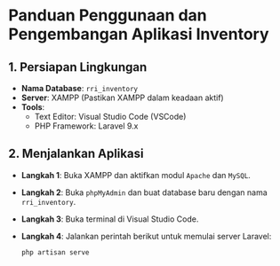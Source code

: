 # Panduan Penggunaan dan Pengembangan Aplikasi Inventory

## 1. Persiapan Lingkungan

-   **Nama Database**: `rri_inventory`
-   **Server**: XAMPP (Pastikan XAMPP dalam keadaan aktif)
-   **Tools**:
    -   Text Editor: Visual Studio Code (VSCode)
    -   PHP Framework: Laravel 9.x

## 2. Menjalankan Aplikasi

-   **Langkah 1**: Buka XAMPP dan aktifkan modul `Apache` dan `MySQL`.
-   **Langkah 2**: Buka `phpMyAdmin` dan buat database baru dengan nama `rri_inventory`.
-   **Langkah 3**: Buka terminal di Visual Studio Code.
-   **Langkah 4**: Jalankan perintah berikut untuk memulai server Laravel:

    ```bash
    php artisan serve
    ```
